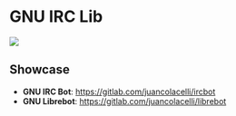 # GNU IRC Lib
[![](https://jitpack.io/v/com.gitlab.juancolacelli/irclib.svg)](https://jitpack.io/#com.gitlab.juancolacelli/irclib)

## Showcase
* **GNU IRC Bot**: https://gitlab.com/juancolacelli/ircbot
* **GNU Librebot**: https://gitlab.com/juancolacelli/librebot

